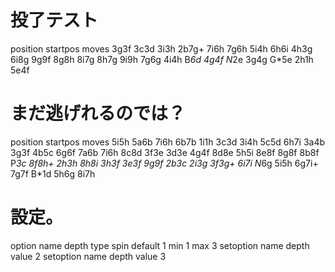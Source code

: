 # 投了テスト
position startpos moves 3g3f 3c3d 3i3h 2b7g+ 7i6h 7g6h 5i4h 6h6i 4h3g 6i8g 9g9f 8g8h 8i7g 8h7g 9i9h 7g6g 4i4h B*6d 4g4f N*2e 3g4g G*5e 2h1h 5e4f

# まだ逃げれるのでは？
position startpos moves 5i5h 5a6b 7i6h 6b7b 1i1h 3c3d 3i4h 5c5d 6h7i 3a4b 3g3f 4b5c 6g6f 7a6b 7i6h 8c8d 3f3e 3d3e 4g4f 8d8e 5h5i 8e8f 8g8f 8b8f P*3c 8f8h+ 2h3h 8h8i 3h3f 3e3f 9g9f 2b3c 2i3g 3f3g+ 6i7i N*6g 5i5h 6g7i+ 7g7f B*1d 5h6g 8i7h

# 設定。
option name depth type spin default 1 min 1 max 3
setoption name depth value 2
setoption name depth value 3
